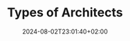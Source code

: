 ---
weight: 200
title: "Types of Architects"
description: ""
icon: "article"
date: "2024-08-02T23:01:40+02:00"
lastmod: "2024-08-02T23:01:40+02:00"
draft: true
toc: true
---